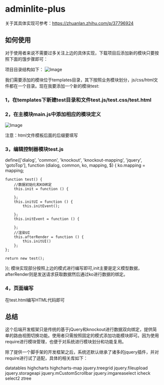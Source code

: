 # adminlite-plus
关于其具体实现可参考：https://zhuanlan.zhihu.com/p/37796924
## 如何使用
对于使用者来说不需要过多关注上边的具体实现，下载项目后添加新的模块只要按照下面的饿步骤即可：

项目目录结构如下：
![Image](https://pic3.zhimg.com/80/v2-22e0099d826644d6dcf846249c18a8e7_hd.jpg)

我们需要添加的模块位于templates目录，其下按照业务模块划分，js/css/html文件都在一个目录。现在我要添加一个新的模块test:

### 1，在templates下新建test目录和文件test.js/test.css/test.html

### 2，在主模块main.js中添加相应的模块定义
![Image](https://pic4.zhimg.com/80/v2-bcf6f5ec0c11b2d8d83067ab19a4f136_hd.jpg)

注意：html文件模板后面的后缀要填写

### 3，编辑控制器模块test.js

define(['dialog', 'common', 'knockout', 'knockout-mapping', 'jquery', 'gotoTop'], function (dialog, common, ko, mapping, $) {
    ko.mapping = mapping;

    function test() {
        //数据初始化和KO绑定
        this.init = function () {

        };
        this.initUI = function () {
            this.initEvent();

        };
        this.initEvent = function () {

        };
        //渲染UI
        this.afterRender = function () {
            this.initUI()
        };
    };

    return new test();
});
模块实现部分按照上边的模式进行编写即可,init主要是定义模型数据，afterRender则是发送请求获取数据然后通过ko进行数据的绑定。

### 4，页面编写

在test.html编写HTML代码即可

## 总结
这个后端开发框架只是传统的基于jQuery和knockout进行数据双向绑定，提供简单的路由视图切换功能。使用者只需按照固定的模式添加功能模块即可。因为使用require进行模块管理，也便于对系统进行模块划分和功能复用。

除了提供一个脚手架的开发框架之后，系统还默认继承了诸多的jquery插件，并对require进行试了适配，具体的相关库如下：

datatables
highcharts
highcharts-map
jquery.treegrid
jquery.fileupload
jquery.storageapi
jquery.mCustomScrollbar
jquery.imgareaselect
icheck
select2
ztree
